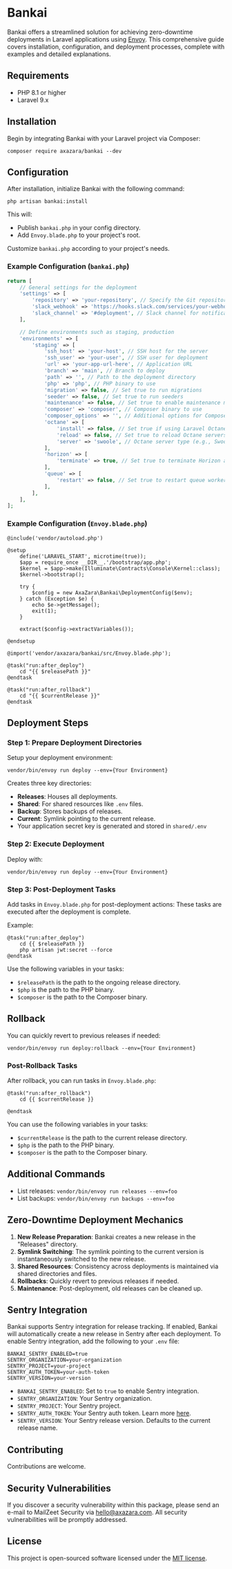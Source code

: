 # Bankai 

Bankai offers a streamlined solution for achieving zero-downtime deployments in Laravel applications using [Envoy](https://laravel.com/docs/10.x/envoy). 
This comprehensive guide covers installation, configuration, and deployment processes, complete with examples and detailed explanations.

## Requirements
- PHP 8.1 or higher
- Laravel 9.x

## Installation

Begin by integrating Bankai with your Laravel project via Composer:

```shell
composer require axazara/bankai --dev
```

## Configuration

After installation, initialize Bankai with the following command:

```shell
php artisan bankai:install
```

This will:
- Publish `bankai.php` in your config directory.
- Add `Envoy.blade.php` to your project's root.

Customize `bankai.php` according to your project's needs.

### Example Configuration (`bankai.php`)

```php
return [
    // General settings for the deployment
    'settings' => [
        'repository' => 'your-repository', // Specify the Git repository URL
        'slack_webhook' => 'https://hooks.slack.com/services/your-webhook', // Slack webhook URL, leave empty to disable
        'slack_channel' => '#deployment', // Slack channel for notifications
    ],

    // Define environments such as staging, production
    'environments' => [
        'staging' => [
            'ssh_host' => 'your-host', // SSH host for the server
            'ssh_user' => 'your-user', // SSH user for deployment
            'url' => 'your-app-url-here', // Application URL
            'branch' => 'main', // Branch to deploy
            'path' => '', // Path to the deployment directory
            'php' => 'php', // PHP binary to use
            'migration' => false, // Set true to run migrations
            'seeder' => false, // Set true to run seeders
            'maintenance' => false, // Set true to enable maintenance mode
            'composer' => 'composer', // Composer binary to use
            'composer_options' => '', // Additional options for Composer
            'octane' => [
                'install' => false, // Set true if using Laravel Octane
                'reload' => false, // Set true to reload Octane servers
                'server' => 'swoole', // Octane server type (e.g., Swoole)
            ],
            'horizon' => [
                'terminate' => true, // Set true to terminate Horizon after deployment
            ],
            'queue' => [
                'restart' => false, // Set true to restart queue workers
            ],
        ],
    ],
];
```

### Example Configuration (`Envoy.blade.php`)

```blade
@include('vendor/autoload.php')

@setup
    define('LARAVEL_START', microtime(true));
    $app = require_once __DIR__.'/bootstrap/app.php';
    $kernel = $app->make(Illuminate\Contracts\Console\Kernel::class);
    $kernel->bootstrap();

    try {
        $config = new AxaZara\Bankai\DeploymentConfig($env);
    } catch (Exception $e) {
        echo $e->getMessage();
        exit(1);
    }

    extract($config->extractVariables());

@endsetup

@import('vendor/axazara/bankai/src/Envoy.blade.php');

@task("run:after_deploy")
    cd "{{ $releasePath }}"
@endtask

@task("run:after_rollback")
    cd "{{ $currentRelease }}"
@endtask
```

## Deployment Steps

### Step 1: Prepare Deployment Directories

Setup your deployment environment:

```shell
vendor/bin/envoy run deploy --env={Your Environment}
```

Creates three key directories:
- **Releases**: Houses all deployments.
- **Shared**: For shared resources like `.env` files.
- **Backup**: Stores backups of releases.
- **Current**: Symlink pointing to the current release.
- Your application secret key is generated and stored in `shared/.env`

### Step 2: Execute Deployment

Deploy with:

```shell
vendor/bin/envoy run deploy --env={Your Environment}
```

### Step 3: Post-Deployment Tasks

Add tasks in `Envoy.blade.php` for post-deployment actions:
These tasks are executed after the deployment is complete.

Example:
```blade
@task("run:after_deploy")
    cd {{ $releasePath }}
    php artisan jwt:secret --force
@endtask
```

Use the following variables in your tasks:
- `$releasePath` is the path to the ongoing release directory.
- `$php` is the path to the PHP binary.
- `$composer` is the path to the Composer binary.

## Rollback
You can quickly revert to previous releases if needed:

```shell
vendor/bin/envoy run deploy:rollback --env={Your Environment}
```
### Post-Rollback Tasks
After rollback, you can run tasks in `Envoy.blade.php`:

```blade
@task("run:after_rollback")
    cd {{ $currentRelease }}
    
@endtask
```

You can use the following variables in your tasks:
- `$currentRelease` is the path to the current release directory.
- `$php` is the path to the PHP binary.
- `$composer` is the path to the Composer binary.

## Additional Commands

- List releases: `vendor/bin/envoy run releases --env=foo`
- List backups: `vendor/bin/envoy run backups --env=foo`

## Zero-Downtime Deployment Mechanics

1. **New Release Preparation**: Bankai creates a new release in the "Releases" directory.
2. **Symlink Switching**: The symlink pointing to the current version is instantaneously switched to the new release.
3. **Shared Resources**: Consistency across deployments is maintained via shared directories and files.
4. **Rollbacks**: Quickly revert to previous releases if needed.
5. **Maintenance**: Post-deployment, old releases can be cleaned up.

## Sentry Integration
Bankai supports Sentry integration for release tracking. 
If enabled, Bankai will automatically create a new release in Sentry after each deployment.
To enable Sentry integration, add the following to your `.env` file:

```dotenv
BANKAI_SENTRY_ENABLED=true
SENTRY_ORGANIZATION=your-organization
SENTRY_PROJECT=your-project
SENTRY_AUTH_TOKEN=your-auth-token
SENTRY_VERSION=your-version 
```
- `BANKAI_SENTRY_ENABLED`: Set to `true` to enable Sentry integration.
- `SENTRY_ORGANIZATION`: Your Sentry organization.
- `SENTRY_PROJECT`: Your Sentry project.
- `SENTRY_AUTH_TOKEN`: Your Sentry auth token. Learn more [here](https://docs.sentry.io/product/accounts/auth-tokens).
- `SENTRY_VERSION`: Your Sentry release version. Defaults to the current release name.

## Contributing

Contributions are welcome.

## Security Vulnerabilities

If you discover a security vulnerability within this package,
please send an e-mail to MailZeet Security via [hello@axazara.com](mailto:security@axazara.com).
All security vulnerabilities will be promptly addressed.

## License

This project is open-sourced software licensed under the [MIT license](LICENSE.md).
